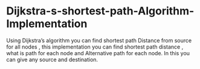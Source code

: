 # Dijkstra-s-shortest-path-Algorithm-Implementation
Using Dijkstra’s  algorithm you can find  shortest path Distance from source for all nodes , this implementation you can find shortest path distance , what is path for each node and Alternative path for each node.  In this you can give any source and destination.
